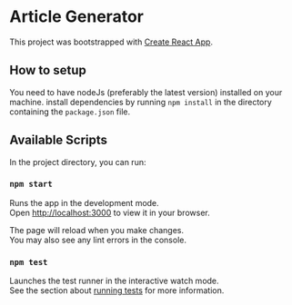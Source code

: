 # Article Generator

This project was bootstrapped with [Create React App](https://github.com/facebook/create-react-app).

## How to setup

You need to have nodeJs (preferably the latest version) installed on your machine.
install dependencies by running `npm install` in the directory containing the `package.json` file.

## Available Scripts

In the project directory, you can run:

### `npm start`

Runs the app in the development mode.\
Open [http://localhost:3000](http://localhost:3000) to view it in your browser.

The page will reload when you make changes.\
You may also see any lint errors in the console.

### `npm test`

Launches the test runner in the interactive watch mode.\
See the section about [running tests](https://facebook.github.io/create-react-app/docs/running-tests) for more information.
